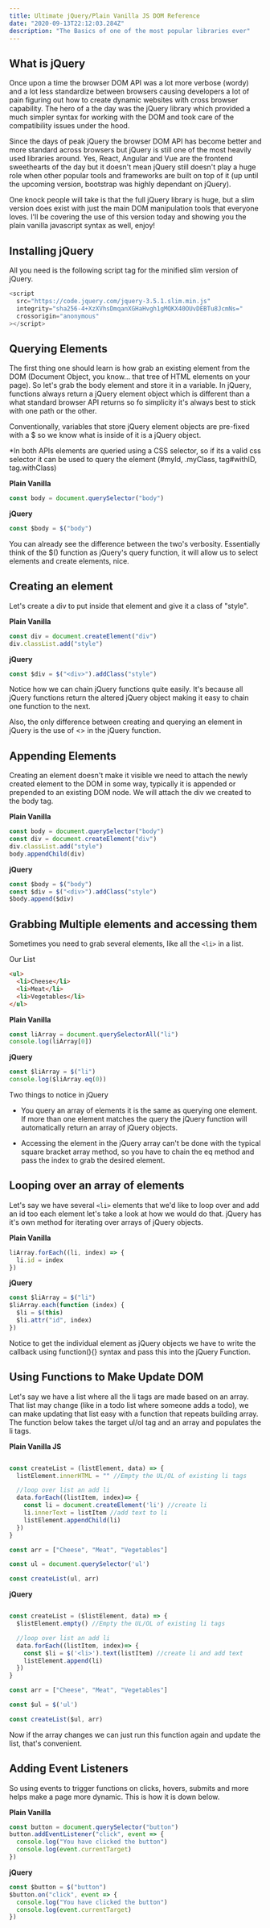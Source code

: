 ```yaml
---
title: Ultimate jQuery/Plain Vanilla JS DOM Reference
date: "2020-09-13T22:12:03.284Z"
description: "The Basics of one of the most popular libraries ever"
---
```


## What is jQuery

Once upon a time the browser DOM API was a lot more verbose (wordy) and a lot less standardize between browsers causing developers a lot of pain figuring out how to create dynamic websites with cross browser capability. The hero of a the day was the jQuery library which provided a much simpler syntax for working with the DOM and took care of the compatibility issues under the hood.

Since the days of peak jQuery the browser DOM API has become better and more standard across browsers but jQuery is still one of the most heavily used libraries around. Yes, React, Angular and Vue are the frontend sweethearts of the day but it doesn't mean jQuery still doesn't play a huge role when other popular tools and frameworks are built on top of it (up until the upcoming version, bootstrap was highly dependant on jQuery).

One knock people will take is that the full jQuery library is huge, but a slim version does exist with just the main DOM manipulation tools that everyone loves. I'll be covering the use of this version today and showing you the plain vanilla javascript syntax as well, enjoy!

## Installing jQuery

All you need is the following script tag for the minified slim version of jQuery.

```js
<script
  src="https://code.jquery.com/jquery-3.5.1.slim.min.js"
  integrity="sha256-4+XzXVhsDmqanXGHaHvgh1gMQKX40OUvDEBTu8JcmNs="
  crossorigin="anonymous"
></script>
```

## Querying Elements

The first thing one should learn is how grab an existing element from the DOM (Document Object, you know... that tree of HTML elements on your page). So let's grab the body element and store it in a variable. In jQuery, functions always return a jQuery element object which is different than a what standard browser API returns so fo simplicity it's always best to stick with one path or the other.

Conventionally, variables that store jQuery element objects are pre-fixed with a \$ so we know what is inside of it is a jQuery object.

\*In both APIs elements are queried using a CSS selector, so if its a valid css selector it can be used to query the element (#myId, .myClass, tag#withID, tag.withClass)

**Plain Vanilla**

```js
const body = document.querySelector("body")
```

**jQuery**

```js
const $body = $("body")
```

You can already see the difference between the two's verbosity. Essentially think of the \$() function as jQuery's query function, it will allow us to select elements and create elements, nice.

## Creating an element

Let's create a div to put inside that element and give it a class of "style".

**Plain Vanilla**

```js
const div = document.createElement("div")
div.classList.add("style")
```

**jQuery**

```js
const $div = $("<div>").addClass("style")
```

Notice how we can chain jQuery functions quite easily. It's because all jQuery functions return the altered jQuery object making it easy to chain one function to the next.

Also, the only difference between creating and querying an element in jQuery is the use of <> in the jQuery function.

## Appending Elements

Creating an element doesn't make it visible we need to attach the newly created element to the DOM in some way, typically it is appended or prepended to an existing DOM node. We will attach the div we created to the body tag.

**Plain Vanilla**

```js
const body = document.querySelector("body")
const div = document.createElement("div")
div.classList.add("style")
body.appendChild(div)
```

**jQuery**

```js
const $body = $("body")
const $div = $("<div>").addClass("style")
$body.append($div)
```

## Grabbing Multiple elements and accessing them

Sometimes you need to grab several elements, like all the `<li>` in a list.

Our List

```html
<ul>
  <li>Cheese</li>
  <li>Meat</li>
  <li>Vegetables</li>
</ul>
```

**Plain Vanilla**

```js
const liArray = document.querySelectorAll("li")
console.log(liArray[0])
```

**jQuery**

```js
const $liArray = $("li")
console.log($liArray.eq(0))
```

Two things to notice in jQuery

- You query an array of elements it is the same as querying one element. If more than one element matches the query the jQuery function will automatically return an array of jQuery objects.

- Accessing the element in the jQuery array can't be done with the typical square bracket array method, so you have to chain the eq method and pass the index to grab the desired element.

## Looping over an array of elements

Let's say we have several `<li>` elements that we'd like to loop over and add an id too each element let's take a look at how we would do that. jQuery has it's own method for iterating over arrays of jQuery objects.

**Plain Vanilla**

```js
liArray.forEach((li, index) => {
  li.id = index
})
```

**jQuery**

```js
const $liArray = $("li")
$liArray.each(function (index) {
  $li = $(this)
  $li.attr("id", index)
})
```

Notice to get the individual element as jQuery objects we have to write the callback using function(){} syntax and pass this into the jQuery Function.

## Using Functions to Make Update DOM

Let's say we have a list where all the li tags are made based on an array. That list may change (like in a todo list where someone adds a todo), we can make updating that list easy with a function that repeats building array. The function below takes the target ul/ol tag and an array and populates the li tags.

**Plain Vanilla JS**

```js

const createList = (listElement, data) => {
  listElement.innerHTML = "" //Empty the UL/OL of existing li tags

  //loop over list an add li
  data.forEach((listItem, index)=> {
    const li = document.createElement('li') //create li
    li.innerText = listItem //add text to li
    listElement.appendChild(li)
  })
}

const arr = ["Cheese", "Meat", "Vegetables"]

const ul = document.querySelector('ul')

const createList(ul, arr)
```

**jQuery**

```js

const createList = ($listElement, data) => {
  $listElement.empty() //Empty the UL/OL of existing li tags

  //loop over list an add li
  data.forEach((listItem, index)=> {
    const $li = $('<li>').text(listItem) //create li and add text
    listElement.append(li)
  })
}

const arr = ["Cheese", "Meat", "Vegetables"]

const $ul = $('ul')

const createList($ul, arr)
```

Now if the array changes we can just run this function again and update the list, that's convenient.

## Adding Event Listeners

So using events to trigger functions on clicks, hovers, submits and more helps make a page more dynamic. This is how it is down below.

**Plain Vanilla**

```js
const button = document.querySelector("button")
button.addEventListener("click", event => {
  console.log("You have clicked the button")
  console.log(event.currentTarget)
})
```

**jQuery**

```js
const $button = $("button")
$button.on("click", event => {
  console.log("You have clicked the button")
  console.log(event.currentTarget)
})
```
